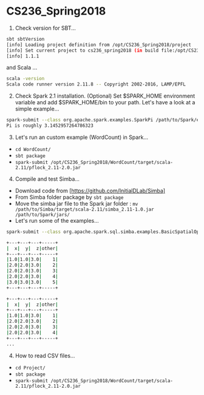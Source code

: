 # CS236_Spring2018

1. Check version for SBT...

```bash
sbt sbtVersion
[info] Loading project definition from /opt/CS236_Spring2018/project
[info] Set current project to cs236_spring2018 (in build file:/opt/CS236_Spring2018/)
[info] 1.1.1

```
and Scala ...

```bash
scala -version
Scala code runner version 2.11.8 -- Copyright 2002-2016, LAMP/EPFL
```

2. Check Spark 2.1 installation.  (Optional) Set $SPARK_HOME environment variable and add $SPARK_HOME/bin to your path. Let's have a look at a simple example...

```bash
spark-submit --class org.apache.spark.examples.SparkPi /path/to/Spark/examples/jars/spark-examples_2.11-2.1.0.jar 
Pi is roughly 3.1452957264786323
```

3. Let's run an custom example (WordCount) in Spark...

  * `cd WordCount/`
  * `sbt package`
  * `spark-submit /opt/CS236_Spring2018/WordCount/target/scala-2.11/pflock_2.11-2.0.jar`

4. Compile and test Simba...

  * Download code from [https://github.com/InitialDLab/Simba]
  * From Simba folder package by `sbt package`
  * Move the simba jar file to the Spark jar folder : `mv /path/to/Simba/target/scala-2.11/simba_2.11-1.0.jar /path/to/Spark/jars/`
  * Let's run some of the examples... 
```bash
spark-submit --class org.apache.spark.sql.simba.examples.BasicSpatialOps /path/to/Simba/target/scala-2.11/simba_2.11-1.0.jar

+---+---+---+-----+
|  x|  y|  z|other|
+---+---+---+-----+
|1.0|1.0|3.0|    1|
|2.0|2.0|3.0|    2|
|2.0|2.0|3.0|    3|
|2.0|2.0|3.0|    4|
|3.0|3.0|3.0|    5|
+---+---+---+-----+

+---+---+---+-----+
|  x|  y|  z|other|
+---+---+---+-----+
|1.0|1.0|3.0|    1|
|2.0|2.0|3.0|    2|
|2.0|2.0|3.0|    3|
|2.0|2.0|3.0|    4|
+---+---+---+-----+
...

```
4. How to read CSV files...
  * `cd Project/`
  * `sbt package`
  * `spark-submit /opt/CS236_Spring2018/WordCount/target/scala-2.11/pflock_2.11-2.0.jar`
